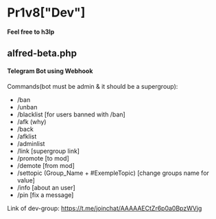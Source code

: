 # Pr1v8["Dev"]

**Feel free to h3lp**

## alfred-beta.php
#### Telegram Bot using Webhook

Commands(bot must be admin & it should be a supergroup):
 * /ban
 * /unban
 * /blacklist [for users banned with /ban]
 * /afk (why)
 * /back
 * /afklist
 * /adminlist
 * /link [supergroup link]
 * /promote [to mod]
 * /demote [from mod]
 * /settopic (Group_Name + #ExempleTopic) [change groups name for value]
 * /info [about an user]
 * /pin [fix a message]



Link of dev-group: https://t.me/joinchat/AAAAAECtZr6p0a0BpzWVjg
